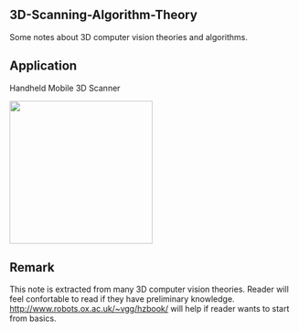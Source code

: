 ## 3D-Scanning-Algorithm-Theory
Some notes about 3D computer vision theories and algorithms.
## Application 
Handheld Mobile 3D Scanner
<p>
<img src="https://raw.githubusercontent.com/edwinvincent6211/3d-scanner/master/demo.gif" height="250">

## Remark
This note is extracted from many 3D computer vision theories. Reader will feel confortable to read if they have preliminary knowledge. 
http://www.robots.ox.ac.uk/~vgg/hzbook/ will help if reader wants to start from basics.
